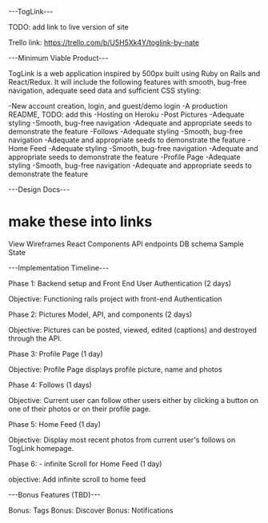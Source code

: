 ---TogLink---

TODO: add link to live version of site

Trello link: https://trello.com/b/U5H5Xk4Y/toglink-by-nate

---Minimum Viable Product---

TogLink is a web application inspired by 500px built using Ruby on Rails and React/Redux. It will include the following features with smooth, bug-free navigation, adequate seed data and sufficient CSS styling:

  -New account creation, login, and guest/demo login
  -A production README, TODO: add this
  -Hosting on Heroku
  -Post Pictures
    -Adequate styling
    -Smooth, bug-free navigation
    -Adequate and appropriate seeds to demonstrate the feature
  -Follows
    -Adequate styling
    -Smooth, bug-free navigation
    -Adequate and appropriate seeds to demonstrate the feature
  -Home Feed
    -Adequate styling
    -Smooth, bug-free navigation
    -Adequate and appropriate seeds to demonstrate the feature
  -Profile Page
    -Adequate styling
    -Smooth, bug-free navigation
    -Adequate and appropriate seeds to demonstrate the feature

---Design Docs---

# make these into links

View Wireframes
React Components
API endpoints
DB schema
Sample State

---Implementation Timeline---

Phase 1: Backend setup and Front End User Authentication (2 days)

Objective: Functioning rails project with front-end Authentication

Phase 2: Pictures Model, API, and components (2 days)

Objective: Pictures can be posted, viewed, edited (captions) and destroyed through the API.

Phase 3: Profile Page (1 day)

Objective: Profile Page displays profile picture, name and photos

Phase 4: Follows (1 days)

Objective: Current user can follow other users either by clicking a button on one of their photos or on their profile page.

Phase 5: Home Feed (1 day)

Objective: Display most recent photos from current user's follows on
TogLink homepage.

Phase 6: - infinite Scroll for Home Feed (1 day)

objective: Add infinite scroll to home feed

---Bonus Features (TBD)---

Bonus: Tags
Bonus: Discover
Bonus: Notifications
